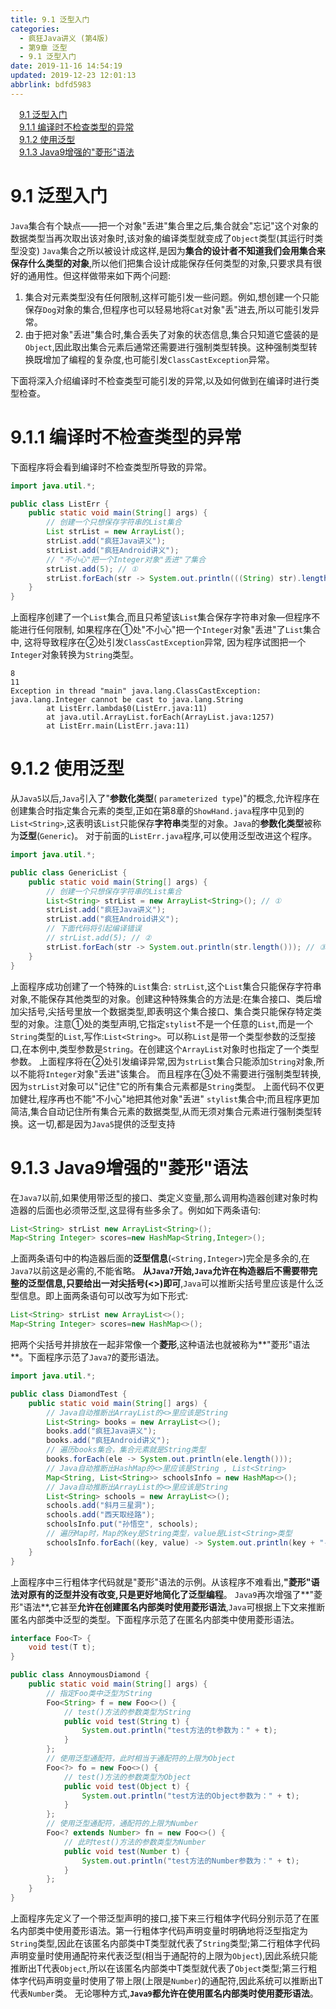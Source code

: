 ```yaml
---
title: 9.1 泛型入门
categories: 
  - 疯狂Java讲义 (第4版)
  - 第9章 泛型
  - 9.1 泛型入门
date: 2019-11-16 14:54:19
updated: 2019-12-23 12:01:13
abbrlink: bdfd5983
---
```

<div id='my_toc'><a href="/JavaReadingNotes/bdfd5983/#9-1-泛型入门" class="header_1">9.1 泛型入门</a>&nbsp;<br><a href="/JavaReadingNotes/bdfd5983/#9-1-1-编译时不检查类型的异常" class="header_1">9.1.1 编译时不检查类型的异常</a>&nbsp;<br><a href="/JavaReadingNotes/bdfd5983/#9-1-2-使用泛型" class="header_1">9.1.2 使用泛型</a>&nbsp;<br><a href="/JavaReadingNotes/bdfd5983/#9-1-3-Java9增强的"菱形"语法" class="header_1">9.1.3 Java9增强的"菱形"语法</a>&nbsp;<br></div>
<style>.header_1{margin-left: 1em;}.header_2{margin-left: 2em;}.header_3{margin-left: 3em;}.header_4{margin-left: 4em;}.header_5{margin-left: 5em;}.header_6{margin-left: 6em;}</style>
<!--more-->
<script>if (navigator.platform.search('arm')==-1){document.getElementById('my_toc').style.display = 'none';}var e,p = document.getElementsByTagName('p');while (p.length>0) {e = p[0];e.parentElement.removeChild(e);}</script>

<!--end-->
# 9.1 泛型入门 #
`Java`集合有个缺点——把一个对象"丢进"集合里之后,集合就会"忘记"这个对象的数据类型当再次取出该对象时,该对象的编译类型就变成了`Object`类型(其运行时类型没变)
`Java`集合之所以被设计成这样,是因为**集合的设计者不知道我们会用集合来保存什么类型的对象**,所以他们把集合设计成能保存任何类型的对象,只要求具有很好的通用性。但这样做带来如下两个问题:
1. 集合对元素类型没有任何限制,这样可能引发一些问题。例如,想创建一个只能保存`Dog`对象的集合,但程序也可以轻易地将`Cat`对象"丢"进去,所以可能引发异常。
2. 由于把对象"丢进"集合时,集合丢失了对象的状态信息,集合只知道它盛装的是`Object`,因此取出集合元素后通常还需要进行强制类型转换。这种强制类型转换既增加了编程的复杂度,也可能引发`ClassCastException`异常。

下面将深入介绍编译时不检查类型可能引发的异常,以及如何做到在编译时进行类型检查。

# 9.1.1 编译时不检查类型的异常 #
下面程序将会看到编译时不检查类型所导致的异常。
```java
import java.util.*;

public class ListErr {
    public static void main(String[] args) {
        // 创建一个只想保存字符串的List集合
        List strList = new ArrayList();
        strList.add("疯狂Java讲义");
        strList.add("疯狂Android讲义");
        // "不小心"把一个Integer对象"丢进"了集合
        strList.add(5); // ①
        strList.forEach(str -> System.out.println(((String) str).length())); // ②
    }
}
```
上面程序创建了一个`List`集合,而且只希望该`List`集合保存字符串对象—但程序不能进行任何限制,
如果程序在①处"不小心"把一个`Integer`对象"丢进"了`List`集合中,
这将导致程序在②处引发`ClassCastException`异常,
因为程序试图把一个`Integer`对象转换为`String`类型。
```
8
11
Exception in thread "main" java.lang.ClassCastException: java.lang.Integer cannot be cast to java.lang.String
        at ListErr.lambda$0(ListErr.java:11)
        at java.util.ArrayList.forEach(ArrayList.java:1257)
        at ListErr.main(ListErr.java:11)
```
# 9.1.2 使用泛型 #
从`Java5`以后,`Java`引入了"**参数化类型**( `parameterized type`)"的概念,允许程序在创建集合时指定集合元素的类型,正如在第8章的`ShowHand.java`程序中见到的`List<String>`,这表明该`List`只能保存**字符串**类型的对象。`Java`的**参数化类型**被称为**泛型**(`Generic`)。
对于前面的`ListErr.java`程序,可以使用泛型改进这个程序。
```java
import java.util.*;

public class GenericList {
    public static void main(String[] args) {
        // 创建一个只想保存字符串的List集合
        List<String> strList = new ArrayList<String>(); // ①
        strList.add("疯狂Java讲义");
        strList.add("疯狂Android讲义");
        // 下面代码将引起编译错误
        // strList.add(5); // ②
        strList.forEach(str -> System.out.println(str.length())); // ③
    }
}
```
上面程序成功创建了一个特殊的`List`集合: `strList`,这个`List`集合只能保存字符串对象,不能保存其他类型的对象。创建这种特殊集合的方法是:在集合接口、类后增加尖括号,尖括号里放一个数据类型,即表明这个集合接口、集合类只能保存特定类型的对象。注意①处的类型声明,它指定`stylist`不是一个任意的`List`,而是一个`String`类型的`List`,写作:`List<String>`。可以称`List`是带一个类型参数的泛型接口,在本例中,类型参数是`String`。在创建这个`ArrayList`对象时也指定了一个类型参数。
上面程序将在②处引发编译异常,因为`strList`集合只能添加`String`对象,所以不能将`Integer`对象"丢进"该集合。
而且程序在③处不需要进行强制类型转换,因为`strList`对象可以"记住"它的所有集合元素都是`String`类型。
上面代码不仅更加健壮,程序再也不能"不小心"地把其他对象"丢进" `stylist`集合中;而且程序更加简洁,集合自动记住所有集合元素的数据类型,从而无须对集合元素进行强制类型转换。这一切,都是因为`Java5`提供的泛型支持

# 9.1.3 Java9增强的"菱形"语法 #
在`Java7`以前,如果使用带泛型的接口、类定义变量,那么调用构造器创建对象时构造器的后面也必须带泛型,这显得有些多余了。例如如下两条语句:
```java
List<String> strList new ArrayList<String>();
Map<String Integer> scores=new HashMap<String,Integer>();
```
上面两条语句中的构造器后面的**泛型信息**(`<String,Integer>`)完全是多余的,在`Java7`以前这是必需的,不能省略。
**从`Java7`开始,`Java`允许在构造器后不需要带完整的泛型信息,只要给出一对尖括号(<>)即可**,`Java`可以推断尖括号里应该是什么泛型信息。即上面两条语句可以改写为如下形式:
```java
List<String> strList new ArrayList<>();
Map<String Integer> scores=new HashMap<>();
```
把两个尖括号并排放在一起非常像一个**菱形**,这种语法也就被称为**"菱形"语法**。下面程序示范了`Java7`的菱形语法。
```java
import java.util.*;

public class DiamondTest {
    public static void main(String[] args) {
        // Java自动推断出ArrayList的<>里应该是String
        List<String> books = new ArrayList<>();
        books.add("疯狂Java讲义");
        books.add("疯狂Android讲义");
        // 遍历books集合，集合元素就是String类型
        books.forEach(ele -> System.out.println(ele.length()));
        // Java自动推断出HashMap的<>里应该是String , List<String>
        Map<String, List<String>> schoolsInfo = new HashMap<>();
        // Java自动推断出ArrayList的<>里应该是String
        List<String> schools = new ArrayList<>();
        schools.add("斜月三星洞");
        schools.add("西天取经路");
        schoolsInfo.put("孙悟空", schools);
        // 遍历Map时，Map的key是String类型，value是List<String>类型
        schoolsInfo.forEach((key, value) -> System.out.println(key + "-->" + value));
    }
}
```
上面程序中三行粗体字代码就是"菱形"语法的示例。从该程序不难看出,**"菱形"语法对原有的泛型并没有改变,只是更好地简化了泛型编程**。
`Java9`再次增强了**"菱形"语法**,它甚至**允许在创建匿名内部类时使用菱形语法**,`Java`可根据上下文来推断匿名内部类中泛型的类型。下面程序示范了在匿名内部类中使用菱形语法。
```java
interface Foo<T> {
    void test(T t);
}

public class AnnoymousDiamond {
    public static void main(String[] args) {
        // 指定Foo类中泛型为String
        Foo<String> f = new Foo<>() {
            // test()方法的参数类型为String
            public void test(String t) {
                System.out.println("test方法的t参数为：" + t);
            }
        };
        // 使用泛型通配符，此时相当于通配符的上限为Object
        Foo<?> fo = new Foo<>() {
            // test()方法的参数类型为Object
            public void test(Object t) {
                System.out.println("test方法的Object参数为：" + t);
            }
        };
        // 使用泛型通配符，通配符的上限为Number
        Foo<? extends Number> fn = new Foo<>() {
            // 此时test()方法的参数类型为Number
            public void test(Number t) {
                System.out.println("test方法的Number参数为：" + t);
            }
        };
    }
}
```
上面程序先定义了一个带泛型声明的接口,接下来三行粗体字代码分别示范了在匿名内部类中使用菱形语法。第一行粗体字代码声明变量时明确地将泛型指定为`String`类型,因此在该匿名内部类中T类型就代表了`String`类型;第二行粗体字代码声明变量时使用通配符来代表泛型(相当于通配符的上限为`Object`),因此系统只能推断出T代表`Object`,所以在该匿名内部类中T类型就代表了`Object`类型;第三行粗体字代码声明变量时使用了带上限(上限是`Number`)的通配符,因此系统可以推断出T代表`Number`类。
无论哪种方式,**`Java9`都允许在使用匿名内部类时使用菱形语法**。

